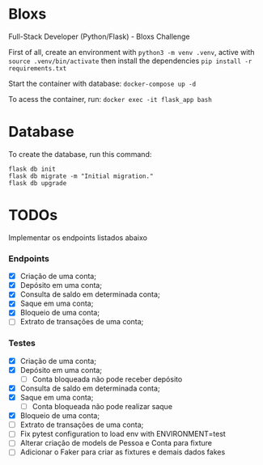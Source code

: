 # Bloxs

Full-Stack Developer (Python/Flask) - Bloxs Challenge


First of all, create an environment with ```python3 -m venv .venv```, active with ```source .venv/bin/activate``` then install the dependencies ```pip install -r requirements.txt```

Start the container with database:
```docker-compose up -d```

To acess the container, run:
```docker exec -it flask_app bash```


# Database

To create the database, run this command:
```
flask db init
flask db migrate -m "Initial migration."
flask db upgrade
```


# TODOs

Implementar os endpoints listados abaixo

### Endpoints

- [x] Criação de uma conta;
- [x] Depósito em uma conta;
- [x] Consulta de saldo em determinada conta;
- [x] Saque em uma conta;
- [x] Bloqueio de uma conta;
- [ ] Extrato de transações de uma conta;

### Testes

- [x] Criação de uma conta;
- [x] Depósito em uma conta;
  - [ ] Conta bloqueada não pode receber depósito
- [x] Consulta de saldo em determinada conta;
- [x] Saque em uma conta;
  - [ ] Conta bloqueada não pode realizar saque
- [x] Bloqueio de uma conta;
- [ ] Extrato de transações de uma conta;
- [ ] Fix pytest configuration to load env with ENVIRONMENT=test
- [ ] Alterar criação de models de Pessoa e Conta para fixture
- [ ] Adicionar o Faker para criar as fixtures e demais dados fakes
